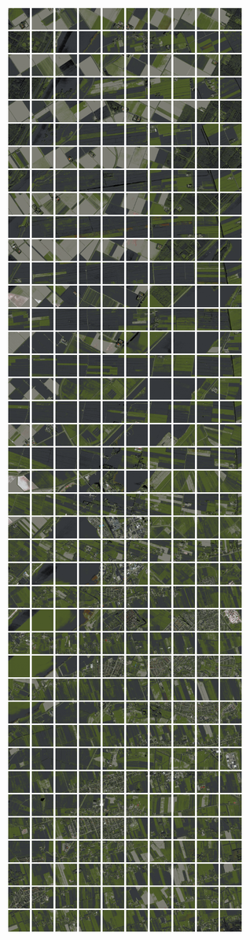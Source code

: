 <html>
<div>
<img src="https://github.com/HakkaTjakka/NL_TILE_MAP/blob/main/18/632/-1052/r.6320.-10520.png" height="44" width="44">
<img src="https://github.com/HakkaTjakka/NL_TILE_MAP/blob/main/18/632/-1052/r.6321.-10520.png" height="44" width="44">
<img src="https://github.com/HakkaTjakka/NL_TILE_MAP/blob/main/18/632/-1052/r.6322.-10520.png" height="44" width="44">
<img src="https://github.com/HakkaTjakka/NL_TILE_MAP/blob/main/18/632/-1052/r.6323.-10520.png" height="44" width="44">
<img src="https://github.com/HakkaTjakka/NL_TILE_MAP/blob/main/18/632/-1052/r.6324.-10520.png" height="44" width="44">
<img src="https://github.com/HakkaTjakka/NL_TILE_MAP/blob/main/18/632/-1052/r.6325.-10520.png" height="44" width="44">
<img src="https://github.com/HakkaTjakka/NL_TILE_MAP/blob/main/18/632/-1052/r.6326.-10520.png" height="44" width="44">
<img src="https://github.com/HakkaTjakka/NL_TILE_MAP/blob/main/18/632/-1052/r.6327.-10520.png" height="44" width="44">
<img src="https://github.com/HakkaTjakka/NL_TILE_MAP/blob/main/18/632/-1052/r.6328.-10520.png" height="44" width="44">
<img src="https://github.com/HakkaTjakka/NL_TILE_MAP/blob/main/18/632/-1052/r.6329.-10520.png" height="44" width="44">
<img src="https://github.com/HakkaTjakka/NL_TILE_MAP/blob/main/18/633/-1052/r.6330.-10520.png" height="44" width="44">
<img src="https://github.com/HakkaTjakka/NL_TILE_MAP/blob/main/18/633/-1052/r.6331.-10520.png" height="44" width="44">
<img src="https://github.com/HakkaTjakka/NL_TILE_MAP/blob/main/18/633/-1052/r.6332.-10520.png" height="44" width="44">
<img src="https://github.com/HakkaTjakka/NL_TILE_MAP/blob/main/18/633/-1052/r.6333.-10520.png" height="44" width="44">
<img src="https://github.com/HakkaTjakka/NL_TILE_MAP/blob/main/18/633/-1052/r.6334.-10520.png" height="44" width="44">
<img src="https://github.com/HakkaTjakka/NL_TILE_MAP/blob/main/18/633/-1052/r.6335.-10520.png" height="44" width="44">
<img src="https://github.com/HakkaTjakka/NL_TILE_MAP/blob/main/18/633/-1052/r.6336.-10520.png" height="44" width="44">
<img src="https://github.com/HakkaTjakka/NL_TILE_MAP/blob/main/18/633/-1052/r.6337.-10520.png" height="44" width="44">
<img src="https://github.com/HakkaTjakka/NL_TILE_MAP/blob/main/18/633/-1052/r.6338.-10520.png" height="44" width="44">
<img src="https://github.com/HakkaTjakka/NL_TILE_MAP/blob/main/18/633/-1052/r.6339.-10520.png" height="44" width="44">
<br>
<img src="https://github.com/HakkaTjakka/NL_TILE_MAP/blob/main/18/632/-1052/r.6320.-10519.png" height="44" width="44">
<img src="https://github.com/HakkaTjakka/NL_TILE_MAP/blob/main/18/632/-1052/r.6321.-10519.png" height="44" width="44">
<img src="https://github.com/HakkaTjakka/NL_TILE_MAP/blob/main/18/632/-1052/r.6322.-10519.png" height="44" width="44">
<img src="https://github.com/HakkaTjakka/NL_TILE_MAP/blob/main/18/632/-1052/r.6323.-10519.png" height="44" width="44">
<img src="https://github.com/HakkaTjakka/NL_TILE_MAP/blob/main/18/632/-1052/r.6324.-10519.png" height="44" width="44">
<img src="https://github.com/HakkaTjakka/NL_TILE_MAP/blob/main/18/632/-1052/r.6325.-10519.png" height="44" width="44">
<img src="https://github.com/HakkaTjakka/NL_TILE_MAP/blob/main/18/632/-1052/r.6326.-10519.png" height="44" width="44">
<img src="https://github.com/HakkaTjakka/NL_TILE_MAP/blob/main/18/632/-1052/r.6327.-10519.png" height="44" width="44">
<img src="https://github.com/HakkaTjakka/NL_TILE_MAP/blob/main/18/632/-1052/r.6328.-10519.png" height="44" width="44">
<img src="https://github.com/HakkaTjakka/NL_TILE_MAP/blob/main/18/632/-1052/r.6329.-10519.png" height="44" width="44">
<img src="https://github.com/HakkaTjakka/NL_TILE_MAP/blob/main/18/633/-1052/r.6330.-10519.png" height="44" width="44">
<img src="https://github.com/HakkaTjakka/NL_TILE_MAP/blob/main/18/633/-1052/r.6331.-10519.png" height="44" width="44">
<img src="https://github.com/HakkaTjakka/NL_TILE_MAP/blob/main/18/633/-1052/r.6332.-10519.png" height="44" width="44">
<img src="https://github.com/HakkaTjakka/NL_TILE_MAP/blob/main/18/633/-1052/r.6333.-10519.png" height="44" width="44">
<img src="https://github.com/HakkaTjakka/NL_TILE_MAP/blob/main/18/633/-1052/r.6334.-10519.png" height="44" width="44">
<img src="https://github.com/HakkaTjakka/NL_TILE_MAP/blob/main/18/633/-1052/r.6335.-10519.png" height="44" width="44">
<img src="https://github.com/HakkaTjakka/NL_TILE_MAP/blob/main/18/633/-1052/r.6336.-10519.png" height="44" width="44">
<img src="https://github.com/HakkaTjakka/NL_TILE_MAP/blob/main/18/633/-1052/r.6337.-10519.png" height="44" width="44">
<img src="https://github.com/HakkaTjakka/NL_TILE_MAP/blob/main/18/633/-1052/r.6338.-10519.png" height="44" width="44">
<img src="https://github.com/HakkaTjakka/NL_TILE_MAP/blob/main/18/633/-1052/r.6339.-10519.png" height="44" width="44">
<br>
<img src="https://github.com/HakkaTjakka/NL_TILE_MAP/blob/main/18/632/-1052/r.6320.-10518.png" height="44" width="44">
<img src="https://github.com/HakkaTjakka/NL_TILE_MAP/blob/main/18/632/-1052/r.6321.-10518.png" height="44" width="44">
<img src="https://github.com/HakkaTjakka/NL_TILE_MAP/blob/main/18/632/-1052/r.6322.-10518.png" height="44" width="44">
<img src="https://github.com/HakkaTjakka/NL_TILE_MAP/blob/main/18/632/-1052/r.6323.-10518.png" height="44" width="44">
<img src="https://github.com/HakkaTjakka/NL_TILE_MAP/blob/main/18/632/-1052/r.6324.-10518.png" height="44" width="44">
<img src="https://github.com/HakkaTjakka/NL_TILE_MAP/blob/main/18/632/-1052/r.6325.-10518.png" height="44" width="44">
<img src="https://github.com/HakkaTjakka/NL_TILE_MAP/blob/main/18/632/-1052/r.6326.-10518.png" height="44" width="44">
<img src="https://github.com/HakkaTjakka/NL_TILE_MAP/blob/main/18/632/-1052/r.6327.-10518.png" height="44" width="44">
<img src="https://github.com/HakkaTjakka/NL_TILE_MAP/blob/main/18/632/-1052/r.6328.-10518.png" height="44" width="44">
<img src="https://github.com/HakkaTjakka/NL_TILE_MAP/blob/main/18/632/-1052/r.6329.-10518.png" height="44" width="44">
<img src="https://github.com/HakkaTjakka/NL_TILE_MAP/blob/main/18/633/-1052/r.6330.-10518.png" height="44" width="44">
<img src="https://github.com/HakkaTjakka/NL_TILE_MAP/blob/main/18/633/-1052/r.6331.-10518.png" height="44" width="44">
<img src="https://github.com/HakkaTjakka/NL_TILE_MAP/blob/main/18/633/-1052/r.6332.-10518.png" height="44" width="44">
<img src="https://github.com/HakkaTjakka/NL_TILE_MAP/blob/main/18/633/-1052/r.6333.-10518.png" height="44" width="44">
<img src="https://github.com/HakkaTjakka/NL_TILE_MAP/blob/main/18/633/-1052/r.6334.-10518.png" height="44" width="44">
<img src="https://github.com/HakkaTjakka/NL_TILE_MAP/blob/main/18/633/-1052/r.6335.-10518.png" height="44" width="44">
<img src="https://github.com/HakkaTjakka/NL_TILE_MAP/blob/main/18/633/-1052/r.6336.-10518.png" height="44" width="44">
<img src="https://github.com/HakkaTjakka/NL_TILE_MAP/blob/main/18/633/-1052/r.6337.-10518.png" height="44" width="44">
<img src="https://github.com/HakkaTjakka/NL_TILE_MAP/blob/main/18/633/-1052/r.6338.-10518.png" height="44" width="44">
<img src="https://github.com/HakkaTjakka/NL_TILE_MAP/blob/main/18/633/-1052/r.6339.-10518.png" height="44" width="44">
<br>
<img src="https://github.com/HakkaTjakka/NL_TILE_MAP/blob/main/18/632/-1052/r.6320.-10517.png" height="44" width="44">
<img src="https://github.com/HakkaTjakka/NL_TILE_MAP/blob/main/18/632/-1052/r.6321.-10517.png" height="44" width="44">
<img src="https://github.com/HakkaTjakka/NL_TILE_MAP/blob/main/18/632/-1052/r.6322.-10517.png" height="44" width="44">
<img src="https://github.com/HakkaTjakka/NL_TILE_MAP/blob/main/18/632/-1052/r.6323.-10517.png" height="44" width="44">
<img src="https://github.com/HakkaTjakka/NL_TILE_MAP/blob/main/18/632/-1052/r.6324.-10517.png" height="44" width="44">
<img src="https://github.com/HakkaTjakka/NL_TILE_MAP/blob/main/18/632/-1052/r.6325.-10517.png" height="44" width="44">
<img src="https://github.com/HakkaTjakka/NL_TILE_MAP/blob/main/18/632/-1052/r.6326.-10517.png" height="44" width="44">
<img src="https://github.com/HakkaTjakka/NL_TILE_MAP/blob/main/18/632/-1052/r.6327.-10517.png" height="44" width="44">
<img src="https://github.com/HakkaTjakka/NL_TILE_MAP/blob/main/18/632/-1052/r.6328.-10517.png" height="44" width="44">
<img src="https://github.com/HakkaTjakka/NL_TILE_MAP/blob/main/18/632/-1052/r.6329.-10517.png" height="44" width="44">
<img src="https://github.com/HakkaTjakka/NL_TILE_MAP/blob/main/18/633/-1052/r.6330.-10517.png" height="44" width="44">
<img src="https://github.com/HakkaTjakka/NL_TILE_MAP/blob/main/18/633/-1052/r.6331.-10517.png" height="44" width="44">
<img src="https://github.com/HakkaTjakka/NL_TILE_MAP/blob/main/18/633/-1052/r.6332.-10517.png" height="44" width="44">
<img src="https://github.com/HakkaTjakka/NL_TILE_MAP/blob/main/18/633/-1052/r.6333.-10517.png" height="44" width="44">
<img src="https://github.com/HakkaTjakka/NL_TILE_MAP/blob/main/18/633/-1052/r.6334.-10517.png" height="44" width="44">
<img src="https://github.com/HakkaTjakka/NL_TILE_MAP/blob/main/18/633/-1052/r.6335.-10517.png" height="44" width="44">
<img src="https://github.com/HakkaTjakka/NL_TILE_MAP/blob/main/18/633/-1052/r.6336.-10517.png" height="44" width="44">
<img src="https://github.com/HakkaTjakka/NL_TILE_MAP/blob/main/18/633/-1052/r.6337.-10517.png" height="44" width="44">
<img src="https://github.com/HakkaTjakka/NL_TILE_MAP/blob/main/18/633/-1052/r.6338.-10517.png" height="44" width="44">
<img src="https://github.com/HakkaTjakka/NL_TILE_MAP/blob/main/18/633/-1052/r.6339.-10517.png" height="44" width="44">
<br>
<img src="https://github.com/HakkaTjakka/NL_TILE_MAP/blob/main/18/632/-1052/r.6320.-10516.png" height="44" width="44">
<img src="https://github.com/HakkaTjakka/NL_TILE_MAP/blob/main/18/632/-1052/r.6321.-10516.png" height="44" width="44">
<img src="https://github.com/HakkaTjakka/NL_TILE_MAP/blob/main/18/632/-1052/r.6322.-10516.png" height="44" width="44">
<img src="https://github.com/HakkaTjakka/NL_TILE_MAP/blob/main/18/632/-1052/r.6323.-10516.png" height="44" width="44">
<img src="https://github.com/HakkaTjakka/NL_TILE_MAP/blob/main/18/632/-1052/r.6324.-10516.png" height="44" width="44">
<img src="https://github.com/HakkaTjakka/NL_TILE_MAP/blob/main/18/632/-1052/r.6325.-10516.png" height="44" width="44">
<img src="https://github.com/HakkaTjakka/NL_TILE_MAP/blob/main/18/632/-1052/r.6326.-10516.png" height="44" width="44">
<img src="https://github.com/HakkaTjakka/NL_TILE_MAP/blob/main/18/632/-1052/r.6327.-10516.png" height="44" width="44">
<img src="https://github.com/HakkaTjakka/NL_TILE_MAP/blob/main/18/632/-1052/r.6328.-10516.png" height="44" width="44">
<img src="https://github.com/HakkaTjakka/NL_TILE_MAP/blob/main/18/632/-1052/r.6329.-10516.png" height="44" width="44">
<img src="https://github.com/HakkaTjakka/NL_TILE_MAP/blob/main/18/633/-1052/r.6330.-10516.png" height="44" width="44">
<img src="https://github.com/HakkaTjakka/NL_TILE_MAP/blob/main/18/633/-1052/r.6331.-10516.png" height="44" width="44">
<img src="https://github.com/HakkaTjakka/NL_TILE_MAP/blob/main/18/633/-1052/r.6332.-10516.png" height="44" width="44">
<img src="https://github.com/HakkaTjakka/NL_TILE_MAP/blob/main/18/633/-1052/r.6333.-10516.png" height="44" width="44">
<img src="https://github.com/HakkaTjakka/NL_TILE_MAP/blob/main/18/633/-1052/r.6334.-10516.png" height="44" width="44">
<img src="https://github.com/HakkaTjakka/NL_TILE_MAP/blob/main/18/633/-1052/r.6335.-10516.png" height="44" width="44">
<img src="https://github.com/HakkaTjakka/NL_TILE_MAP/blob/main/18/633/-1052/r.6336.-10516.png" height="44" width="44">
<img src="https://github.com/HakkaTjakka/NL_TILE_MAP/blob/main/18/633/-1052/r.6337.-10516.png" height="44" width="44">
<img src="https://github.com/HakkaTjakka/NL_TILE_MAP/blob/main/18/633/-1052/r.6338.-10516.png" height="44" width="44">
<img src="https://github.com/HakkaTjakka/NL_TILE_MAP/blob/main/18/633/-1052/r.6339.-10516.png" height="44" width="44">
<br>
<img src="https://github.com/HakkaTjakka/NL_TILE_MAP/blob/main/18/632/-1052/r.6320.-10515.png" height="44" width="44">
<img src="https://github.com/HakkaTjakka/NL_TILE_MAP/blob/main/18/632/-1052/r.6321.-10515.png" height="44" width="44">
<img src="https://github.com/HakkaTjakka/NL_TILE_MAP/blob/main/18/632/-1052/r.6322.-10515.png" height="44" width="44">
<img src="https://github.com/HakkaTjakka/NL_TILE_MAP/blob/main/18/632/-1052/r.6323.-10515.png" height="44" width="44">
<img src="https://github.com/HakkaTjakka/NL_TILE_MAP/blob/main/18/632/-1052/r.6324.-10515.png" height="44" width="44">
<img src="https://github.com/HakkaTjakka/NL_TILE_MAP/blob/main/18/632/-1052/r.6325.-10515.png" height="44" width="44">
<img src="https://github.com/HakkaTjakka/NL_TILE_MAP/blob/main/18/632/-1052/r.6326.-10515.png" height="44" width="44">
<img src="https://github.com/HakkaTjakka/NL_TILE_MAP/blob/main/18/632/-1052/r.6327.-10515.png" height="44" width="44">
<img src="https://github.com/HakkaTjakka/NL_TILE_MAP/blob/main/18/632/-1052/r.6328.-10515.png" height="44" width="44">
<img src="https://github.com/HakkaTjakka/NL_TILE_MAP/blob/main/18/632/-1052/r.6329.-10515.png" height="44" width="44">
<img src="https://github.com/HakkaTjakka/NL_TILE_MAP/blob/main/18/633/-1052/r.6330.-10515.png" height="44" width="44">
<img src="https://github.com/HakkaTjakka/NL_TILE_MAP/blob/main/18/633/-1052/r.6331.-10515.png" height="44" width="44">
<img src="https://github.com/HakkaTjakka/NL_TILE_MAP/blob/main/18/633/-1052/r.6332.-10515.png" height="44" width="44">
<img src="https://github.com/HakkaTjakka/NL_TILE_MAP/blob/main/18/633/-1052/r.6333.-10515.png" height="44" width="44">
<img src="https://github.com/HakkaTjakka/NL_TILE_MAP/blob/main/18/633/-1052/r.6334.-10515.png" height="44" width="44">
<img src="https://github.com/HakkaTjakka/NL_TILE_MAP/blob/main/18/633/-1052/r.6335.-10515.png" height="44" width="44">
<img src="https://github.com/HakkaTjakka/NL_TILE_MAP/blob/main/18/633/-1052/r.6336.-10515.png" height="44" width="44">
<img src="https://github.com/HakkaTjakka/NL_TILE_MAP/blob/main/18/633/-1052/r.6337.-10515.png" height="44" width="44">
<img src="https://github.com/HakkaTjakka/NL_TILE_MAP/blob/main/18/633/-1052/r.6338.-10515.png" height="44" width="44">
<img src="https://github.com/HakkaTjakka/NL_TILE_MAP/blob/main/18/633/-1052/r.6339.-10515.png" height="44" width="44">
<br>
<img src="https://github.com/HakkaTjakka/NL_TILE_MAP/blob/main/18/632/-1052/r.6320.-10514.png" height="44" width="44">
<img src="https://github.com/HakkaTjakka/NL_TILE_MAP/blob/main/18/632/-1052/r.6321.-10514.png" height="44" width="44">
<img src="https://github.com/HakkaTjakka/NL_TILE_MAP/blob/main/18/632/-1052/r.6322.-10514.png" height="44" width="44">
<img src="https://github.com/HakkaTjakka/NL_TILE_MAP/blob/main/18/632/-1052/r.6323.-10514.png" height="44" width="44">
<img src="https://github.com/HakkaTjakka/NL_TILE_MAP/blob/main/18/632/-1052/r.6324.-10514.png" height="44" width="44">
<img src="https://github.com/HakkaTjakka/NL_TILE_MAP/blob/main/18/632/-1052/r.6325.-10514.png" height="44" width="44">
<img src="https://github.com/HakkaTjakka/NL_TILE_MAP/blob/main/18/632/-1052/r.6326.-10514.png" height="44" width="44">
<img src="https://github.com/HakkaTjakka/NL_TILE_MAP/blob/main/18/632/-1052/r.6327.-10514.png" height="44" width="44">
<img src="https://github.com/HakkaTjakka/NL_TILE_MAP/blob/main/18/632/-1052/r.6328.-10514.png" height="44" width="44">
<img src="https://github.com/HakkaTjakka/NL_TILE_MAP/blob/main/18/632/-1052/r.6329.-10514.png" height="44" width="44">
<img src="https://github.com/HakkaTjakka/NL_TILE_MAP/blob/main/18/633/-1052/r.6330.-10514.png" height="44" width="44">
<img src="https://github.com/HakkaTjakka/NL_TILE_MAP/blob/main/18/633/-1052/r.6331.-10514.png" height="44" width="44">
<img src="https://github.com/HakkaTjakka/NL_TILE_MAP/blob/main/18/633/-1052/r.6332.-10514.png" height="44" width="44">
<img src="https://github.com/HakkaTjakka/NL_TILE_MAP/blob/main/18/633/-1052/r.6333.-10514.png" height="44" width="44">
<img src="https://github.com/HakkaTjakka/NL_TILE_MAP/blob/main/18/633/-1052/r.6334.-10514.png" height="44" width="44">
<img src="https://github.com/HakkaTjakka/NL_TILE_MAP/blob/main/18/633/-1052/r.6335.-10514.png" height="44" width="44">
<img src="https://github.com/HakkaTjakka/NL_TILE_MAP/blob/main/18/633/-1052/r.6336.-10514.png" height="44" width="44">
<img src="https://github.com/HakkaTjakka/NL_TILE_MAP/blob/main/18/633/-1052/r.6337.-10514.png" height="44" width="44">
<img src="https://github.com/HakkaTjakka/NL_TILE_MAP/blob/main/18/633/-1052/r.6338.-10514.png" height="44" width="44">
<img src="https://github.com/HakkaTjakka/NL_TILE_MAP/blob/main/18/633/-1052/r.6339.-10514.png" height="44" width="44">
<br>
<img src="https://github.com/HakkaTjakka/NL_TILE_MAP/blob/main/18/632/-1052/r.6320.-10513.png" height="44" width="44">
<img src="https://github.com/HakkaTjakka/NL_TILE_MAP/blob/main/18/632/-1052/r.6321.-10513.png" height="44" width="44">
<img src="https://github.com/HakkaTjakka/NL_TILE_MAP/blob/main/18/632/-1052/r.6322.-10513.png" height="44" width="44">
<img src="https://github.com/HakkaTjakka/NL_TILE_MAP/blob/main/18/632/-1052/r.6323.-10513.png" height="44" width="44">
<img src="https://github.com/HakkaTjakka/NL_TILE_MAP/blob/main/18/632/-1052/r.6324.-10513.png" height="44" width="44">
<img src="https://github.com/HakkaTjakka/NL_TILE_MAP/blob/main/18/632/-1052/r.6325.-10513.png" height="44" width="44">
<img src="https://github.com/HakkaTjakka/NL_TILE_MAP/blob/main/18/632/-1052/r.6326.-10513.png" height="44" width="44">
<img src="https://github.com/HakkaTjakka/NL_TILE_MAP/blob/main/18/632/-1052/r.6327.-10513.png" height="44" width="44">
<img src="https://github.com/HakkaTjakka/NL_TILE_MAP/blob/main/18/632/-1052/r.6328.-10513.png" height="44" width="44">
<img src="https://github.com/HakkaTjakka/NL_TILE_MAP/blob/main/18/632/-1052/r.6329.-10513.png" height="44" width="44">
<img src="https://github.com/HakkaTjakka/NL_TILE_MAP/blob/main/18/633/-1052/r.6330.-10513.png" height="44" width="44">
<img src="https://github.com/HakkaTjakka/NL_TILE_MAP/blob/main/18/633/-1052/r.6331.-10513.png" height="44" width="44">
<img src="https://github.com/HakkaTjakka/NL_TILE_MAP/blob/main/18/633/-1052/r.6332.-10513.png" height="44" width="44">
<img src="https://github.com/HakkaTjakka/NL_TILE_MAP/blob/main/18/633/-1052/r.6333.-10513.png" height="44" width="44">
<img src="https://github.com/HakkaTjakka/NL_TILE_MAP/blob/main/18/633/-1052/r.6334.-10513.png" height="44" width="44">
<img src="https://github.com/HakkaTjakka/NL_TILE_MAP/blob/main/18/633/-1052/r.6335.-10513.png" height="44" width="44">
<img src="https://github.com/HakkaTjakka/NL_TILE_MAP/blob/main/18/633/-1052/r.6336.-10513.png" height="44" width="44">
<img src="https://github.com/HakkaTjakka/NL_TILE_MAP/blob/main/18/633/-1052/r.6337.-10513.png" height="44" width="44">
<img src="https://github.com/HakkaTjakka/NL_TILE_MAP/blob/main/18/633/-1052/r.6338.-10513.png" height="44" width="44">
<img src="https://github.com/HakkaTjakka/NL_TILE_MAP/blob/main/18/633/-1052/r.6339.-10513.png" height="44" width="44">
<br>
<img src="https://github.com/HakkaTjakka/NL_TILE_MAP/blob/main/18/632/-1052/r.6320.-10512.png" height="44" width="44">
<img src="https://github.com/HakkaTjakka/NL_TILE_MAP/blob/main/18/632/-1052/r.6321.-10512.png" height="44" width="44">
<img src="https://github.com/HakkaTjakka/NL_TILE_MAP/blob/main/18/632/-1052/r.6322.-10512.png" height="44" width="44">
<img src="https://github.com/HakkaTjakka/NL_TILE_MAP/blob/main/18/632/-1052/r.6323.-10512.png" height="44" width="44">
<img src="https://github.com/HakkaTjakka/NL_TILE_MAP/blob/main/18/632/-1052/r.6324.-10512.png" height="44" width="44">
<img src="https://github.com/HakkaTjakka/NL_TILE_MAP/blob/main/18/632/-1052/r.6325.-10512.png" height="44" width="44">
<img src="https://github.com/HakkaTjakka/NL_TILE_MAP/blob/main/18/632/-1052/r.6326.-10512.png" height="44" width="44">
<img src="https://github.com/HakkaTjakka/NL_TILE_MAP/blob/main/18/632/-1052/r.6327.-10512.png" height="44" width="44">
<img src="https://github.com/HakkaTjakka/NL_TILE_MAP/blob/main/18/632/-1052/r.6328.-10512.png" height="44" width="44">
<img src="https://github.com/HakkaTjakka/NL_TILE_MAP/blob/main/18/632/-1052/r.6329.-10512.png" height="44" width="44">
<img src="https://github.com/HakkaTjakka/NL_TILE_MAP/blob/main/18/633/-1052/r.6330.-10512.png" height="44" width="44">
<img src="https://github.com/HakkaTjakka/NL_TILE_MAP/blob/main/18/633/-1052/r.6331.-10512.png" height="44" width="44">
<img src="https://github.com/HakkaTjakka/NL_TILE_MAP/blob/main/18/633/-1052/r.6332.-10512.png" height="44" width="44">
<img src="https://github.com/HakkaTjakka/NL_TILE_MAP/blob/main/18/633/-1052/r.6333.-10512.png" height="44" width="44">
<img src="https://github.com/HakkaTjakka/NL_TILE_MAP/blob/main/18/633/-1052/r.6334.-10512.png" height="44" width="44">
<img src="https://github.com/HakkaTjakka/NL_TILE_MAP/blob/main/18/633/-1052/r.6335.-10512.png" height="44" width="44">
<img src="https://github.com/HakkaTjakka/NL_TILE_MAP/blob/main/18/633/-1052/r.6336.-10512.png" height="44" width="44">
<img src="https://github.com/HakkaTjakka/NL_TILE_MAP/blob/main/18/633/-1052/r.6337.-10512.png" height="44" width="44">
<img src="https://github.com/HakkaTjakka/NL_TILE_MAP/blob/main/18/633/-1052/r.6338.-10512.png" height="44" width="44">
<img src="https://github.com/HakkaTjakka/NL_TILE_MAP/blob/main/18/633/-1052/r.6339.-10512.png" height="44" width="44">
<br>
<img src="https://github.com/HakkaTjakka/NL_TILE_MAP/blob/main/18/632/-1052/r.6320.-10511.png" height="44" width="44">
<img src="https://github.com/HakkaTjakka/NL_TILE_MAP/blob/main/18/632/-1052/r.6321.-10511.png" height="44" width="44">
<img src="https://github.com/HakkaTjakka/NL_TILE_MAP/blob/main/18/632/-1052/r.6322.-10511.png" height="44" width="44">
<img src="https://github.com/HakkaTjakka/NL_TILE_MAP/blob/main/18/632/-1052/r.6323.-10511.png" height="44" width="44">
<img src="https://github.com/HakkaTjakka/NL_TILE_MAP/blob/main/18/632/-1052/r.6324.-10511.png" height="44" width="44">
<img src="https://github.com/HakkaTjakka/NL_TILE_MAP/blob/main/18/632/-1052/r.6325.-10511.png" height="44" width="44">
<img src="https://github.com/HakkaTjakka/NL_TILE_MAP/blob/main/18/632/-1052/r.6326.-10511.png" height="44" width="44">
<img src="https://github.com/HakkaTjakka/NL_TILE_MAP/blob/main/18/632/-1052/r.6327.-10511.png" height="44" width="44">
<img src="https://github.com/HakkaTjakka/NL_TILE_MAP/blob/main/18/632/-1052/r.6328.-10511.png" height="44" width="44">
<img src="https://github.com/HakkaTjakka/NL_TILE_MAP/blob/main/18/632/-1052/r.6329.-10511.png" height="44" width="44">
<img src="https://github.com/HakkaTjakka/NL_TILE_MAP/blob/main/18/633/-1052/r.6330.-10511.png" height="44" width="44">
<img src="https://github.com/HakkaTjakka/NL_TILE_MAP/blob/main/18/633/-1052/r.6331.-10511.png" height="44" width="44">
<img src="https://github.com/HakkaTjakka/NL_TILE_MAP/blob/main/18/633/-1052/r.6332.-10511.png" height="44" width="44">
<img src="https://github.com/HakkaTjakka/NL_TILE_MAP/blob/main/18/633/-1052/r.6333.-10511.png" height="44" width="44">
<img src="https://github.com/HakkaTjakka/NL_TILE_MAP/blob/main/18/633/-1052/r.6334.-10511.png" height="44" width="44">
<img src="https://github.com/HakkaTjakka/NL_TILE_MAP/blob/main/18/633/-1052/r.6335.-10511.png" height="44" width="44">
<img src="https://github.com/HakkaTjakka/NL_TILE_MAP/blob/main/18/633/-1052/r.6336.-10511.png" height="44" width="44">
<img src="https://github.com/HakkaTjakka/NL_TILE_MAP/blob/main/18/633/-1052/r.6337.-10511.png" height="44" width="44">
<img src="https://github.com/HakkaTjakka/NL_TILE_MAP/blob/main/18/633/-1052/r.6338.-10511.png" height="44" width="44">
<img src="https://github.com/HakkaTjakka/NL_TILE_MAP/blob/main/18/633/-1052/r.6339.-10511.png" height="44" width="44">
<br>
<img src="https://github.com/HakkaTjakka/NL_TILE_MAP/blob/main/18/632/-1051/r.6320.-10510.png" height="44" width="44">
<img src="https://github.com/HakkaTjakka/NL_TILE_MAP/blob/main/18/632/-1051/r.6321.-10510.png" height="44" width="44">
<img src="https://github.com/HakkaTjakka/NL_TILE_MAP/blob/main/18/632/-1051/r.6322.-10510.png" height="44" width="44">
<img src="https://github.com/HakkaTjakka/NL_TILE_MAP/blob/main/18/632/-1051/r.6323.-10510.png" height="44" width="44">
<img src="https://github.com/HakkaTjakka/NL_TILE_MAP/blob/main/18/632/-1051/r.6324.-10510.png" height="44" width="44">
<img src="https://github.com/HakkaTjakka/NL_TILE_MAP/blob/main/18/632/-1051/r.6325.-10510.png" height="44" width="44">
<img src="https://github.com/HakkaTjakka/NL_TILE_MAP/blob/main/18/632/-1051/r.6326.-10510.png" height="44" width="44">
<img src="https://github.com/HakkaTjakka/NL_TILE_MAP/blob/main/18/632/-1051/r.6327.-10510.png" height="44" width="44">
<img src="https://github.com/HakkaTjakka/NL_TILE_MAP/blob/main/18/632/-1051/r.6328.-10510.png" height="44" width="44">
<img src="https://github.com/HakkaTjakka/NL_TILE_MAP/blob/main/18/632/-1051/r.6329.-10510.png" height="44" width="44">
<img src="https://github.com/HakkaTjakka/NL_TILE_MAP/blob/main/18/633/-1051/r.6330.-10510.png" height="44" width="44">
<img src="https://github.com/HakkaTjakka/NL_TILE_MAP/blob/main/18/633/-1051/r.6331.-10510.png" height="44" width="44">
<img src="https://github.com/HakkaTjakka/NL_TILE_MAP/blob/main/18/633/-1051/r.6332.-10510.png" height="44" width="44">
<img src="https://github.com/HakkaTjakka/NL_TILE_MAP/blob/main/18/633/-1051/r.6333.-10510.png" height="44" width="44">
<img src="https://github.com/HakkaTjakka/NL_TILE_MAP/blob/main/18/633/-1051/r.6334.-10510.png" height="44" width="44">
<img src="https://github.com/HakkaTjakka/NL_TILE_MAP/blob/main/18/633/-1051/r.6335.-10510.png" height="44" width="44">
<img src="https://github.com/HakkaTjakka/NL_TILE_MAP/blob/main/18/633/-1051/r.6336.-10510.png" height="44" width="44">
<img src="https://github.com/HakkaTjakka/NL_TILE_MAP/blob/main/18/633/-1051/r.6337.-10510.png" height="44" width="44">
<img src="https://github.com/HakkaTjakka/NL_TILE_MAP/blob/main/18/633/-1051/r.6338.-10510.png" height="44" width="44">
<img src="https://github.com/HakkaTjakka/NL_TILE_MAP/blob/main/18/633/-1051/r.6339.-10510.png" height="44" width="44">
<br>
<img src="https://github.com/HakkaTjakka/NL_TILE_MAP/blob/main/18/632/-1051/r.6320.-10509.png" height="44" width="44">
<img src="https://github.com/HakkaTjakka/NL_TILE_MAP/blob/main/18/632/-1051/r.6321.-10509.png" height="44" width="44">
<img src="https://github.com/HakkaTjakka/NL_TILE_MAP/blob/main/18/632/-1051/r.6322.-10509.png" height="44" width="44">
<img src="https://github.com/HakkaTjakka/NL_TILE_MAP/blob/main/18/632/-1051/r.6323.-10509.png" height="44" width="44">
<img src="https://github.com/HakkaTjakka/NL_TILE_MAP/blob/main/18/632/-1051/r.6324.-10509.png" height="44" width="44">
<img src="https://github.com/HakkaTjakka/NL_TILE_MAP/blob/main/18/632/-1051/r.6325.-10509.png" height="44" width="44">
<img src="https://github.com/HakkaTjakka/NL_TILE_MAP/blob/main/18/632/-1051/r.6326.-10509.png" height="44" width="44">
<img src="https://github.com/HakkaTjakka/NL_TILE_MAP/blob/main/18/632/-1051/r.6327.-10509.png" height="44" width="44">
<img src="https://github.com/HakkaTjakka/NL_TILE_MAP/blob/main/18/632/-1051/r.6328.-10509.png" height="44" width="44">
<img src="https://github.com/HakkaTjakka/NL_TILE_MAP/blob/main/18/632/-1051/r.6329.-10509.png" height="44" width="44">
<img src="https://github.com/HakkaTjakka/NL_TILE_MAP/blob/main/18/633/-1051/r.6330.-10509.png" height="44" width="44">
<img src="https://github.com/HakkaTjakka/NL_TILE_MAP/blob/main/18/633/-1051/r.6331.-10509.png" height="44" width="44">
<img src="https://github.com/HakkaTjakka/NL_TILE_MAP/blob/main/18/633/-1051/r.6332.-10509.png" height="44" width="44">
<img src="https://github.com/HakkaTjakka/NL_TILE_MAP/blob/main/18/633/-1051/r.6333.-10509.png" height="44" width="44">
<img src="https://github.com/HakkaTjakka/NL_TILE_MAP/blob/main/18/633/-1051/r.6334.-10509.png" height="44" width="44">
<img src="https://github.com/HakkaTjakka/NL_TILE_MAP/blob/main/18/633/-1051/r.6335.-10509.png" height="44" width="44">
<img src="https://github.com/HakkaTjakka/NL_TILE_MAP/blob/main/18/633/-1051/r.6336.-10509.png" height="44" width="44">
<img src="https://github.com/HakkaTjakka/NL_TILE_MAP/blob/main/18/633/-1051/r.6337.-10509.png" height="44" width="44">
<img src="https://github.com/HakkaTjakka/NL_TILE_MAP/blob/main/18/633/-1051/r.6338.-10509.png" height="44" width="44">
<img src="https://github.com/HakkaTjakka/NL_TILE_MAP/blob/main/18/633/-1051/r.6339.-10509.png" height="44" width="44">
<br>
<img src="https://github.com/HakkaTjakka/NL_TILE_MAP/blob/main/18/632/-1051/r.6320.-10508.png" height="44" width="44">
<img src="https://github.com/HakkaTjakka/NL_TILE_MAP/blob/main/18/632/-1051/r.6321.-10508.png" height="44" width="44">
<img src="https://github.com/HakkaTjakka/NL_TILE_MAP/blob/main/18/632/-1051/r.6322.-10508.png" height="44" width="44">
<img src="https://github.com/HakkaTjakka/NL_TILE_MAP/blob/main/18/632/-1051/r.6323.-10508.png" height="44" width="44">
<img src="https://github.com/HakkaTjakka/NL_TILE_MAP/blob/main/18/632/-1051/r.6324.-10508.png" height="44" width="44">
<img src="https://github.com/HakkaTjakka/NL_TILE_MAP/blob/main/18/632/-1051/r.6325.-10508.png" height="44" width="44">
<img src="https://github.com/HakkaTjakka/NL_TILE_MAP/blob/main/18/632/-1051/r.6326.-10508.png" height="44" width="44">
<img src="https://github.com/HakkaTjakka/NL_TILE_MAP/blob/main/18/632/-1051/r.6327.-10508.png" height="44" width="44">
<img src="https://github.com/HakkaTjakka/NL_TILE_MAP/blob/main/18/632/-1051/r.6328.-10508.png" height="44" width="44">
<img src="https://github.com/HakkaTjakka/NL_TILE_MAP/blob/main/18/632/-1051/r.6329.-10508.png" height="44" width="44">
<img src="https://github.com/HakkaTjakka/NL_TILE_MAP/blob/main/18/633/-1051/r.6330.-10508.png" height="44" width="44">
<img src="https://github.com/HakkaTjakka/NL_TILE_MAP/blob/main/18/633/-1051/r.6331.-10508.png" height="44" width="44">
<img src="https://github.com/HakkaTjakka/NL_TILE_MAP/blob/main/18/633/-1051/r.6332.-10508.png" height="44" width="44">
<img src="https://github.com/HakkaTjakka/NL_TILE_MAP/blob/main/18/633/-1051/r.6333.-10508.png" height="44" width="44">
<img src="https://github.com/HakkaTjakka/NL_TILE_MAP/blob/main/18/633/-1051/r.6334.-10508.png" height="44" width="44">
<img src="https://github.com/HakkaTjakka/NL_TILE_MAP/blob/main/18/633/-1051/r.6335.-10508.png" height="44" width="44">
<img src="https://github.com/HakkaTjakka/NL_TILE_MAP/blob/main/18/633/-1051/r.6336.-10508.png" height="44" width="44">
<img src="https://github.com/HakkaTjakka/NL_TILE_MAP/blob/main/18/633/-1051/r.6337.-10508.png" height="44" width="44">
<img src="https://github.com/HakkaTjakka/NL_TILE_MAP/blob/main/18/633/-1051/r.6338.-10508.png" height="44" width="44">
<img src="https://github.com/HakkaTjakka/NL_TILE_MAP/blob/main/18/633/-1051/r.6339.-10508.png" height="44" width="44">
<br>
<img src="https://github.com/HakkaTjakka/NL_TILE_MAP/blob/main/18/632/-1051/r.6320.-10507.png" height="44" width="44">
<img src="https://github.com/HakkaTjakka/NL_TILE_MAP/blob/main/18/632/-1051/r.6321.-10507.png" height="44" width="44">
<img src="https://github.com/HakkaTjakka/NL_TILE_MAP/blob/main/18/632/-1051/r.6322.-10507.png" height="44" width="44">
<img src="https://github.com/HakkaTjakka/NL_TILE_MAP/blob/main/18/632/-1051/r.6323.-10507.png" height="44" width="44">
<img src="https://github.com/HakkaTjakka/NL_TILE_MAP/blob/main/18/632/-1051/r.6324.-10507.png" height="44" width="44">
<img src="https://github.com/HakkaTjakka/NL_TILE_MAP/blob/main/18/632/-1051/r.6325.-10507.png" height="44" width="44">
<img src="https://github.com/HakkaTjakka/NL_TILE_MAP/blob/main/18/632/-1051/r.6326.-10507.png" height="44" width="44">
<img src="https://github.com/HakkaTjakka/NL_TILE_MAP/blob/main/18/632/-1051/r.6327.-10507.png" height="44" width="44">
<img src="https://github.com/HakkaTjakka/NL_TILE_MAP/blob/main/18/632/-1051/r.6328.-10507.png" height="44" width="44">
<img src="https://github.com/HakkaTjakka/NL_TILE_MAP/blob/main/18/632/-1051/r.6329.-10507.png" height="44" width="44">
<img src="https://github.com/HakkaTjakka/NL_TILE_MAP/blob/main/18/633/-1051/r.6330.-10507.png" height="44" width="44">
<img src="https://github.com/HakkaTjakka/NL_TILE_MAP/blob/main/18/633/-1051/r.6331.-10507.png" height="44" width="44">
<img src="https://github.com/HakkaTjakka/NL_TILE_MAP/blob/main/18/633/-1051/r.6332.-10507.png" height="44" width="44">
<img src="https://github.com/HakkaTjakka/NL_TILE_MAP/blob/main/18/633/-1051/r.6333.-10507.png" height="44" width="44">
<img src="https://github.com/HakkaTjakka/NL_TILE_MAP/blob/main/18/633/-1051/r.6334.-10507.png" height="44" width="44">
<img src="https://github.com/HakkaTjakka/NL_TILE_MAP/blob/main/18/633/-1051/r.6335.-10507.png" height="44" width="44">
<img src="https://github.com/HakkaTjakka/NL_TILE_MAP/blob/main/18/633/-1051/r.6336.-10507.png" height="44" width="44">
<img src="https://github.com/HakkaTjakka/NL_TILE_MAP/blob/main/18/633/-1051/r.6337.-10507.png" height="44" width="44">
<img src="https://github.com/HakkaTjakka/NL_TILE_MAP/blob/main/18/633/-1051/r.6338.-10507.png" height="44" width="44">
<img src="https://github.com/HakkaTjakka/NL_TILE_MAP/blob/main/18/633/-1051/r.6339.-10507.png" height="44" width="44">
<br>
<img src="https://github.com/HakkaTjakka/NL_TILE_MAP/blob/main/18/632/-1051/r.6320.-10506.png" height="44" width="44">
<img src="https://github.com/HakkaTjakka/NL_TILE_MAP/blob/main/18/632/-1051/r.6321.-10506.png" height="44" width="44">
<img src="https://github.com/HakkaTjakka/NL_TILE_MAP/blob/main/18/632/-1051/r.6322.-10506.png" height="44" width="44">
<img src="https://github.com/HakkaTjakka/NL_TILE_MAP/blob/main/18/632/-1051/r.6323.-10506.png" height="44" width="44">
<img src="https://github.com/HakkaTjakka/NL_TILE_MAP/blob/main/18/632/-1051/r.6324.-10506.png" height="44" width="44">
<img src="https://github.com/HakkaTjakka/NL_TILE_MAP/blob/main/18/632/-1051/r.6325.-10506.png" height="44" width="44">
<img src="https://github.com/HakkaTjakka/NL_TILE_MAP/blob/main/18/632/-1051/r.6326.-10506.png" height="44" width="44">
<img src="https://github.com/HakkaTjakka/NL_TILE_MAP/blob/main/18/632/-1051/r.6327.-10506.png" height="44" width="44">
<img src="https://github.com/HakkaTjakka/NL_TILE_MAP/blob/main/18/632/-1051/r.6328.-10506.png" height="44" width="44">
<img src="https://github.com/HakkaTjakka/NL_TILE_MAP/blob/main/18/632/-1051/r.6329.-10506.png" height="44" width="44">
<img src="https://github.com/HakkaTjakka/NL_TILE_MAP/blob/main/18/633/-1051/r.6330.-10506.png" height="44" width="44">
<img src="https://github.com/HakkaTjakka/NL_TILE_MAP/blob/main/18/633/-1051/r.6331.-10506.png" height="44" width="44">
<img src="https://github.com/HakkaTjakka/NL_TILE_MAP/blob/main/18/633/-1051/r.6332.-10506.png" height="44" width="44">
<img src="https://github.com/HakkaTjakka/NL_TILE_MAP/blob/main/18/633/-1051/r.6333.-10506.png" height="44" width="44">
<img src="https://github.com/HakkaTjakka/NL_TILE_MAP/blob/main/18/633/-1051/r.6334.-10506.png" height="44" width="44">
<img src="https://github.com/HakkaTjakka/NL_TILE_MAP/blob/main/18/633/-1051/r.6335.-10506.png" height="44" width="44">
<img src="https://github.com/HakkaTjakka/NL_TILE_MAP/blob/main/18/633/-1051/r.6336.-10506.png" height="44" width="44">
<img src="https://github.com/HakkaTjakka/NL_TILE_MAP/blob/main/18/633/-1051/r.6337.-10506.png" height="44" width="44">
<img src="https://github.com/HakkaTjakka/NL_TILE_MAP/blob/main/18/633/-1051/r.6338.-10506.png" height="44" width="44">
<img src="https://github.com/HakkaTjakka/NL_TILE_MAP/blob/main/18/633/-1051/r.6339.-10506.png" height="44" width="44">
<br>
<img src="https://github.com/HakkaTjakka/NL_TILE_MAP/blob/main/18/632/-1051/r.6320.-10505.png" height="44" width="44">
<img src="https://github.com/HakkaTjakka/NL_TILE_MAP/blob/main/18/632/-1051/r.6321.-10505.png" height="44" width="44">
<img src="https://github.com/HakkaTjakka/NL_TILE_MAP/blob/main/18/632/-1051/r.6322.-10505.png" height="44" width="44">
<img src="https://github.com/HakkaTjakka/NL_TILE_MAP/blob/main/18/632/-1051/r.6323.-10505.png" height="44" width="44">
<img src="https://github.com/HakkaTjakka/NL_TILE_MAP/blob/main/18/632/-1051/r.6324.-10505.png" height="44" width="44">
<img src="https://github.com/HakkaTjakka/NL_TILE_MAP/blob/main/18/632/-1051/r.6325.-10505.png" height="44" width="44">
<img src="https://github.com/HakkaTjakka/NL_TILE_MAP/blob/main/18/632/-1051/r.6326.-10505.png" height="44" width="44">
<img src="https://github.com/HakkaTjakka/NL_TILE_MAP/blob/main/18/632/-1051/r.6327.-10505.png" height="44" width="44">
<img src="https://github.com/HakkaTjakka/NL_TILE_MAP/blob/main/18/632/-1051/r.6328.-10505.png" height="44" width="44">
<img src="https://github.com/HakkaTjakka/NL_TILE_MAP/blob/main/18/632/-1051/r.6329.-10505.png" height="44" width="44">
<img src="https://github.com/HakkaTjakka/NL_TILE_MAP/blob/main/18/633/-1051/r.6330.-10505.png" height="44" width="44">
<img src="https://github.com/HakkaTjakka/NL_TILE_MAP/blob/main/18/633/-1051/r.6331.-10505.png" height="44" width="44">
<img src="https://github.com/HakkaTjakka/NL_TILE_MAP/blob/main/18/633/-1051/r.6332.-10505.png" height="44" width="44">
<img src="https://github.com/HakkaTjakka/NL_TILE_MAP/blob/main/18/633/-1051/r.6333.-10505.png" height="44" width="44">
<img src="https://github.com/HakkaTjakka/NL_TILE_MAP/blob/main/18/633/-1051/r.6334.-10505.png" height="44" width="44">
<img src="https://github.com/HakkaTjakka/NL_TILE_MAP/blob/main/18/633/-1051/r.6335.-10505.png" height="44" width="44">
<img src="https://github.com/HakkaTjakka/NL_TILE_MAP/blob/main/18/633/-1051/r.6336.-10505.png" height="44" width="44">
<img src="https://github.com/HakkaTjakka/NL_TILE_MAP/blob/main/18/633/-1051/r.6337.-10505.png" height="44" width="44">
<img src="https://github.com/HakkaTjakka/NL_TILE_MAP/blob/main/18/633/-1051/r.6338.-10505.png" height="44" width="44">
<img src="https://github.com/HakkaTjakka/NL_TILE_MAP/blob/main/18/633/-1051/r.6339.-10505.png" height="44" width="44">
<br>
<img src="https://github.com/HakkaTjakka/NL_TILE_MAP/blob/main/18/632/-1051/r.6320.-10504.png" height="44" width="44">
<img src="https://github.com/HakkaTjakka/NL_TILE_MAP/blob/main/18/632/-1051/r.6321.-10504.png" height="44" width="44">
<img src="https://github.com/HakkaTjakka/NL_TILE_MAP/blob/main/18/632/-1051/r.6322.-10504.png" height="44" width="44">
<img src="https://github.com/HakkaTjakka/NL_TILE_MAP/blob/main/18/632/-1051/r.6323.-10504.png" height="44" width="44">
<img src="https://github.com/HakkaTjakka/NL_TILE_MAP/blob/main/18/632/-1051/r.6324.-10504.png" height="44" width="44">
<img src="https://github.com/HakkaTjakka/NL_TILE_MAP/blob/main/18/632/-1051/r.6325.-10504.png" height="44" width="44">
<img src="https://github.com/HakkaTjakka/NL_TILE_MAP/blob/main/18/632/-1051/r.6326.-10504.png" height="44" width="44">
<img src="https://github.com/HakkaTjakka/NL_TILE_MAP/blob/main/18/632/-1051/r.6327.-10504.png" height="44" width="44">
<img src="https://github.com/HakkaTjakka/NL_TILE_MAP/blob/main/18/632/-1051/r.6328.-10504.png" height="44" width="44">
<img src="https://github.com/HakkaTjakka/NL_TILE_MAP/blob/main/18/632/-1051/r.6329.-10504.png" height="44" width="44">
<img src="https://github.com/HakkaTjakka/NL_TILE_MAP/blob/main/18/633/-1051/r.6330.-10504.png" height="44" width="44">
<img src="https://github.com/HakkaTjakka/NL_TILE_MAP/blob/main/18/633/-1051/r.6331.-10504.png" height="44" width="44">
<img src="https://github.com/HakkaTjakka/NL_TILE_MAP/blob/main/18/633/-1051/r.6332.-10504.png" height="44" width="44">
<img src="https://github.com/HakkaTjakka/NL_TILE_MAP/blob/main/18/633/-1051/r.6333.-10504.png" height="44" width="44">
<img src="https://github.com/HakkaTjakka/NL_TILE_MAP/blob/main/18/633/-1051/r.6334.-10504.png" height="44" width="44">
<img src="https://github.com/HakkaTjakka/NL_TILE_MAP/blob/main/18/633/-1051/r.6335.-10504.png" height="44" width="44">
<img src="https://github.com/HakkaTjakka/NL_TILE_MAP/blob/main/18/633/-1051/r.6336.-10504.png" height="44" width="44">
<img src="https://github.com/HakkaTjakka/NL_TILE_MAP/blob/main/18/633/-1051/r.6337.-10504.png" height="44" width="44">
<img src="https://github.com/HakkaTjakka/NL_TILE_MAP/blob/main/18/633/-1051/r.6338.-10504.png" height="44" width="44">
<img src="https://github.com/HakkaTjakka/NL_TILE_MAP/blob/main/18/633/-1051/r.6339.-10504.png" height="44" width="44">
<br>
<img src="https://github.com/HakkaTjakka/NL_TILE_MAP/blob/main/18/632/-1051/r.6320.-10503.png" height="44" width="44">
<img src="https://github.com/HakkaTjakka/NL_TILE_MAP/blob/main/18/632/-1051/r.6321.-10503.png" height="44" width="44">
<img src="https://github.com/HakkaTjakka/NL_TILE_MAP/blob/main/18/632/-1051/r.6322.-10503.png" height="44" width="44">
<img src="https://github.com/HakkaTjakka/NL_TILE_MAP/blob/main/18/632/-1051/r.6323.-10503.png" height="44" width="44">
<img src="https://github.com/HakkaTjakka/NL_TILE_MAP/blob/main/18/632/-1051/r.6324.-10503.png" height="44" width="44">
<img src="https://github.com/HakkaTjakka/NL_TILE_MAP/blob/main/18/632/-1051/r.6325.-10503.png" height="44" width="44">
<img src="https://github.com/HakkaTjakka/NL_TILE_MAP/blob/main/18/632/-1051/r.6326.-10503.png" height="44" width="44">
<img src="https://github.com/HakkaTjakka/NL_TILE_MAP/blob/main/18/632/-1051/r.6327.-10503.png" height="44" width="44">
<img src="https://github.com/HakkaTjakka/NL_TILE_MAP/blob/main/18/632/-1051/r.6328.-10503.png" height="44" width="44">
<img src="https://github.com/HakkaTjakka/NL_TILE_MAP/blob/main/18/632/-1051/r.6329.-10503.png" height="44" width="44">
<img src="https://github.com/HakkaTjakka/NL_TILE_MAP/blob/main/18/633/-1051/r.6330.-10503.png" height="44" width="44">
<img src="https://github.com/HakkaTjakka/NL_TILE_MAP/blob/main/18/633/-1051/r.6331.-10503.png" height="44" width="44">
<img src="https://github.com/HakkaTjakka/NL_TILE_MAP/blob/main/18/633/-1051/r.6332.-10503.png" height="44" width="44">
<img src="https://github.com/HakkaTjakka/NL_TILE_MAP/blob/main/18/633/-1051/r.6333.-10503.png" height="44" width="44">
<img src="https://github.com/HakkaTjakka/NL_TILE_MAP/blob/main/18/633/-1051/r.6334.-10503.png" height="44" width="44">
<img src="https://github.com/HakkaTjakka/NL_TILE_MAP/blob/main/18/633/-1051/r.6335.-10503.png" height="44" width="44">
<img src="https://github.com/HakkaTjakka/NL_TILE_MAP/blob/main/18/633/-1051/r.6336.-10503.png" height="44" width="44">
<img src="https://github.com/HakkaTjakka/NL_TILE_MAP/blob/main/18/633/-1051/r.6337.-10503.png" height="44" width="44">
<img src="https://github.com/HakkaTjakka/NL_TILE_MAP/blob/main/18/633/-1051/r.6338.-10503.png" height="44" width="44">
<img src="https://github.com/HakkaTjakka/NL_TILE_MAP/blob/main/18/633/-1051/r.6339.-10503.png" height="44" width="44">
<br>
<img src="https://github.com/HakkaTjakka/NL_TILE_MAP/blob/main/18/632/-1051/r.6320.-10502.png" height="44" width="44">
<img src="https://github.com/HakkaTjakka/NL_TILE_MAP/blob/main/18/632/-1051/r.6321.-10502.png" height="44" width="44">
<img src="https://github.com/HakkaTjakka/NL_TILE_MAP/blob/main/18/632/-1051/r.6322.-10502.png" height="44" width="44">
<img src="https://github.com/HakkaTjakka/NL_TILE_MAP/blob/main/18/632/-1051/r.6323.-10502.png" height="44" width="44">
<img src="https://github.com/HakkaTjakka/NL_TILE_MAP/blob/main/18/632/-1051/r.6324.-10502.png" height="44" width="44">
<img src="https://github.com/HakkaTjakka/NL_TILE_MAP/blob/main/18/632/-1051/r.6325.-10502.png" height="44" width="44">
<img src="https://github.com/HakkaTjakka/NL_TILE_MAP/blob/main/18/632/-1051/r.6326.-10502.png" height="44" width="44">
<img src="https://github.com/HakkaTjakka/NL_TILE_MAP/blob/main/18/632/-1051/r.6327.-10502.png" height="44" width="44">
<img src="https://github.com/HakkaTjakka/NL_TILE_MAP/blob/main/18/632/-1051/r.6328.-10502.png" height="44" width="44">
<img src="https://github.com/HakkaTjakka/NL_TILE_MAP/blob/main/18/632/-1051/r.6329.-10502.png" height="44" width="44">
<img src="https://github.com/HakkaTjakka/NL_TILE_MAP/blob/main/18/633/-1051/r.6330.-10502.png" height="44" width="44">
<img src="https://github.com/HakkaTjakka/NL_TILE_MAP/blob/main/18/633/-1051/r.6331.-10502.png" height="44" width="44">
<img src="https://github.com/HakkaTjakka/NL_TILE_MAP/blob/main/18/633/-1051/r.6332.-10502.png" height="44" width="44">
<img src="https://github.com/HakkaTjakka/NL_TILE_MAP/blob/main/18/633/-1051/r.6333.-10502.png" height="44" width="44">
<img src="https://github.com/HakkaTjakka/NL_TILE_MAP/blob/main/18/633/-1051/r.6334.-10502.png" height="44" width="44">
<img src="https://github.com/HakkaTjakka/NL_TILE_MAP/blob/main/18/633/-1051/r.6335.-10502.png" height="44" width="44">
<img src="https://github.com/HakkaTjakka/NL_TILE_MAP/blob/main/18/633/-1051/r.6336.-10502.png" height="44" width="44">
<img src="https://github.com/HakkaTjakka/NL_TILE_MAP/blob/main/18/633/-1051/r.6337.-10502.png" height="44" width="44">
<img src="https://github.com/HakkaTjakka/NL_TILE_MAP/blob/main/18/633/-1051/r.6338.-10502.png" height="44" width="44">
<img src="https://github.com/HakkaTjakka/NL_TILE_MAP/blob/main/18/633/-1051/r.6339.-10502.png" height="44" width="44">
<br>
<img src="https://github.com/HakkaTjakka/NL_TILE_MAP/blob/main/18/632/-1051/r.6320.-10501.png" height="44" width="44">
<img src="https://github.com/HakkaTjakka/NL_TILE_MAP/blob/main/18/632/-1051/r.6321.-10501.png" height="44" width="44">
<img src="https://github.com/HakkaTjakka/NL_TILE_MAP/blob/main/18/632/-1051/r.6322.-10501.png" height="44" width="44">
<img src="https://github.com/HakkaTjakka/NL_TILE_MAP/blob/main/18/632/-1051/r.6323.-10501.png" height="44" width="44">
<img src="https://github.com/HakkaTjakka/NL_TILE_MAP/blob/main/18/632/-1051/r.6324.-10501.png" height="44" width="44">
<img src="https://github.com/HakkaTjakka/NL_TILE_MAP/blob/main/18/632/-1051/r.6325.-10501.png" height="44" width="44">
<img src="https://github.com/HakkaTjakka/NL_TILE_MAP/blob/main/18/632/-1051/r.6326.-10501.png" height="44" width="44">
<img src="https://github.com/HakkaTjakka/NL_TILE_MAP/blob/main/18/632/-1051/r.6327.-10501.png" height="44" width="44">
<img src="https://github.com/HakkaTjakka/NL_TILE_MAP/blob/main/18/632/-1051/r.6328.-10501.png" height="44" width="44">
<img src="https://github.com/HakkaTjakka/NL_TILE_MAP/blob/main/18/632/-1051/r.6329.-10501.png" height="44" width="44">
<img src="https://github.com/HakkaTjakka/NL_TILE_MAP/blob/main/18/633/-1051/r.6330.-10501.png" height="44" width="44">
<img src="https://github.com/HakkaTjakka/NL_TILE_MAP/blob/main/18/633/-1051/r.6331.-10501.png" height="44" width="44">
<img src="https://github.com/HakkaTjakka/NL_TILE_MAP/blob/main/18/633/-1051/r.6332.-10501.png" height="44" width="44">
<img src="https://github.com/HakkaTjakka/NL_TILE_MAP/blob/main/18/633/-1051/r.6333.-10501.png" height="44" width="44">
<img src="https://github.com/HakkaTjakka/NL_TILE_MAP/blob/main/18/633/-1051/r.6334.-10501.png" height="44" width="44">
<img src="https://github.com/HakkaTjakka/NL_TILE_MAP/blob/main/18/633/-1051/r.6335.-10501.png" height="44" width="44">
<img src="https://github.com/HakkaTjakka/NL_TILE_MAP/blob/main/18/633/-1051/r.6336.-10501.png" height="44" width="44">
<img src="https://github.com/HakkaTjakka/NL_TILE_MAP/blob/main/18/633/-1051/r.6337.-10501.png" height="44" width="44">
<img src="https://github.com/HakkaTjakka/NL_TILE_MAP/blob/main/18/633/-1051/r.6338.-10501.png" height="44" width="44">
<img src="https://github.com/HakkaTjakka/NL_TILE_MAP/blob/main/18/633/-1051/r.6339.-10501.png" height="44" width="44">
<br>
</div>
</html>
